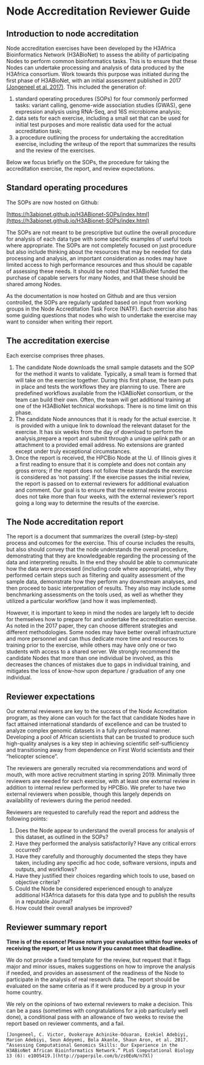 # Node Accreditation Reviewer Guide


## Introduction to node accreditation

Node accreditation exercises have been developed by the H3Africa Bioinformatics Network (H3ABioNet) to assess the ability of participating Nodes to perform common bioinformatics tasks. This is to ensure that these Nodes can undertake processing and analysis of data produced by the H3Africa consortium. Work towards this purpose was initiated during the first phase of H3ABioNet, with an initial assessment published in 2017 [(Jongeneel et al. 2017)](https://paperpile.com/c/zs0EoN/n7Xl).  This included the generation of:


1. standard operating procedures (SOPs) for four commonly performed tasks: variant calling, genome-wide association studies (GWAS), gene expression analysis using RNA-Seq, and 16S microbiome analysis;
2. data sets for each exercise, including a small set that can be used for initial test purposes and more realistic data used for the actual accreditation task;
3. a procedure outlining the process for undertaking the accreditation exercise, including the writeup of the report that summarizes the results and the review of the exercises.

Below we focus briefly on the SOPs, the procedure for taking the accreditation exercise, the report, and review expectations.


## Standard operating procedures

The SOPs are now hosted on Github:

[https://h3abionet.github.io/H3ABionet-SOPs/index.html](https://h3abionet.github.io/H3ABionet-SOPs/index.html)

The SOPs are not meant to be prescriptive but outline the overall procedure for analysis of each data type with some specific examples of useful tools where appropriate.  The SOPs are not completely focused on just procedure but also include thinking about the resources that may be needed for data processing and analysis, an important consideration as nodes may have limited access to high performance resources and thus should be capable of assessing these needs. It should be noted that H3ABioNet funded the purchase of capable servers for many Nodes, and that these should be shared among Nodes. 

As the documentation is now hosted on Github and are thus version controlled, the SOPs are regularly updated based on input from working groups in the Node Accreditation Task Force (NATF).  Each exercise also has some guiding questions that nodes who wish to undertake the exercise may want to consider when writing their report. 


## The accreditation exercise

Each exercise comprises three phases.



1. The candidate Node downloads the small sample datasets and the SOP for the method it wants to validate. Typically, a small team is formed that will take on the exercise together. During this first phase, the team puts in place and tests the workflows they are planning to use. There are predefined workflows available from the H3ABioNet consortium, or the team can build their own. Often, the team will get additional training at one of the H3ABioNet technical workshops. There is no time limit on this phase.
2. The candidate Node announces that it is ready for the actual exercise. It is provided with a unique link to download the relevant dataset for the exercise. It has six weeks from the day of download to perform the analysis,prepare a report and submit through a unique uplink path or an attachment to a provided email address. No extensions are granted except under truly exceptional circumstances.
3. Once the report is received, the HPCBio Node at the U. of Illinois gives it a first reading to ensure that it is complete and does not contain any gross errors; if the report does not follow these standards the exercise is considered as ‘not passing’.  If the exercise passes the initial review, the report is passed on to external reviewers for additional evaluation and comment. Our goal is to ensure that the external review process does not take more than four weeks, with the external reviewer’s report going a long way to determine the results of the exercise.


## The Node accreditation report

The report is a document that summarizes the overall (step-by-step) process and outcomes for the exercise.  This of course includes the results, but also should convey that the node understands the overall procedure, demonstrating that they are knowledgeable regarding the processing of the data and interpreting results. In the end they should be able to communicate how the data were processed (including code where appropriate), why they performed certain steps such as filtering and quality assessment of the sample data, demonstrate how they perform any downstream analyses, and then proceed to basic interpretation of results.  They also may include some benchmarking assessments on the tools used, as well as whether they utilized a particular workflow (and how it was implemented). 

However, it is important to keep in mind the nodes are largely left to decide for themselves how to prepare for and undertake the accreditation exercise.  As noted in the 2017 paper, they can choose different strategies and different methodologies.  Some nodes may have better overall infrastructure and more personnel and can thus dedicate more time and resources to training prior to the exercise, while others may have only one or two students with access to a shared server. We strongly recommend the candidate Nodes that more than one individual be involved, as this decreases the chances of mistakes due to gaps in individual training, and mitigates the loss of know-how upon departure / graduation of any one individual.


## Reviewer expectations

Our external reviewers are key to the success of the Node Accreditation program, as they alone can vouch for the fact that candidate Nodes have in fact attained international standards of excellence and can be trusted to analyze complex genomic datasets in a fully professional manner. Developing a pool of African scientists that can be trusted to produce such high-quality analyses is a key step in achieving scientific self-sufficiency and transitioning away from dependence on First World scientists and their “helicopter science”.

The reviewers are generally recruited via recommendations and word of mouth, with more active recruitment starting in spring 2019.  Minimally three reviewers are needed for each exercise, with at least one external review in addition to internal review performed by HPCBio.  We prefer to have two external reviewers when possible, though this largely depends on availability of reviewers during the period needed. 

Reviewers are requested to carefully read the report and address the following points:



1. Does the Node appear to understand the overall process for analysis of this dataset, as outlined in the SOPs?
2. Have they performed the analysis satisfactorily?  Have any critical errors occurred?
3. Have they carefully and thoroughly documented the steps they have taken, including any specific ad hoc code, software versions, inputs and outputs, and workflows?
4. Have they justified their choices regarding which tools to use, based on objective criteria?
5. Could the Node be considered experienced enough to analyze additional H3Africa datasets for this data type and to publish the results in a reputable Journal?
6. How could their overall analyses be improved?


## Reviewer summary report

**Time is of the essence! Please return your evaluation within four weeks of receiving the report, or let us know if you cannot meet that deadline.**

We do not provide a fixed template for the review, but request that it flags major and minor issues, makes suggestions on how to improve the analysis if needed, and provides an assessment of the readiness of the Node to participate in the analysis of real research data. The report should be evaluated on the same criteria as if it were produced by a group in your home country.

We rely on the opinions of two external reviewers to make a decision. This can be a pass (sometimes with congratulations for a job particularly well done), a conditional pass with an allowance of two weeks to revise the report based on reviewer comments, and a fail.


    [Jongeneel, C. Victor, Ovokeraye Achinike-Oduaran, Ezekiel Adebiyi, Marion Adebiyi, Seun Adeyemi, Bola Akanle, Shaun Aron, et al. 2017. “Assessing Computational Genomics Skills: Our Experience in the H3ABioNet African Bioinformatics Network.” PLoS Computational Biology 13 (6): e1005419.](http://paperpile.com/b/zs0EoN/n7Xl)

